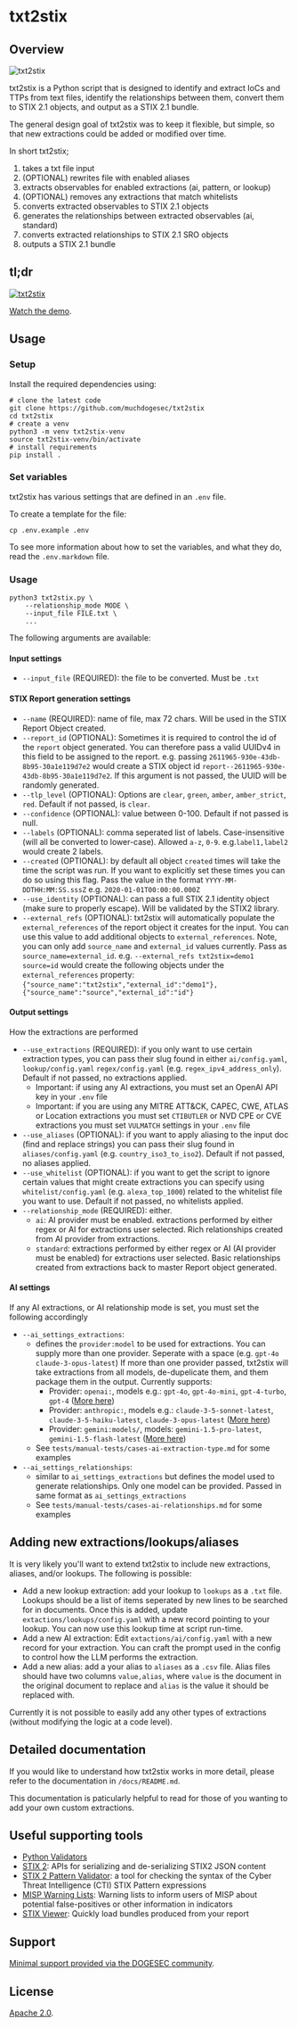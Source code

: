 # txt2stix

## Overview

![txt2stix](docs/txt2stix.png)

txt2stix is a Python script that is designed to identify and extract IoCs and TTPs from text files, identify the relationships between them, convert them to STIX 2.1 objects, and output as a STIX 2.1 bundle.

The general design goal of txt2stix was to keep it flexible, but simple, so that new extractions could be added or modified over time.

In short txt2stix;

1. takes a txt file input
2. (OPTIONAL) rewrites file with enabled aliases
3. extracts observables for enabled extractions (ai, pattern, or lookup)
4. (OPTIONAL) removes any extractions that match whitelists
5. converts extracted observables to STIX 2.1 objects
6. generates the relationships between extracted observables (ai, standard)
7. converts extracted relationships to STIX 2.1 SRO objects
8. outputs a STIX 2.1 bundle

## tl;dr

[![txt2stix](https://img.youtube.com/vi/TWVGCou9oGk/0.jpg)](https://www.youtube.com/watch?v=TWVGCou9oGk)

[Watch the demo](https://www.youtube.com/watch?v=TWVGCou9oGk).

## Usage

### Setup

Install the required dependencies using:

```shell
# clone the latest code
git clone https://github.com/muchdogesec/txt2stix
cd txt2stix
# create a venv
python3 -m venv txt2stix-venv
source txt2stix-venv/bin/activate
# install requirements
pip install .
```

### Set variables

txt2stix has various settings that are defined in an `.env` file.

To create a template for the file:

```shell
cp .env.example .env
```

To see more information about how to set the variables, and what they do, read the `.env.markdown` file.

### Usage

```shell
python3 txt2stix.py \
	--relationship_mode MODE \
	--input_file FILE.txt \
	...
```

The following arguments are available:

#### Input settings

* `--input_file` (REQUIRED): the file to be converted. Must be `.txt`

#### STIX Report generation settings


* `--name` (REQUIRED): name of file, max 72 chars. Will be used in the STIX Report Object created.
* `--report_id` (OPTIONAL): Sometimes it is required to control the id of the `report` object generated. You can therefore pass a valid UUIDv4 in this field to be assigned to the report. e.g. passing `2611965-930e-43db-8b95-30a1e119d7e2` would create a STIX object id `report--2611965-930e-43db-8b95-30a1e119d7e2`. If this argument is not passed, the UUID will be randomly generated.
* `--tlp_level` (OPTIONAL): Options are `clear`, `green`, `amber`, `amber_strict`, `red`. Default if not passed, is `clear`.
* `--confidence` (OPTIONAL): value between 0-100. Default if not passed is null.
* `--labels` (OPTIONAL): comma seperated list of labels. Case-insensitive (will all be converted to lower-case). Allowed `a-z`, `0-9`. e.g.`label1,label2` would create 2 labels.
* `--created` (OPTIONAL): by default all object `created` times will take the time the script was run. If you want to explicitly set these times you can do so using this flag. Pass the value in the format `YYYY-MM-DDTHH:MM:SS.sssZ` e.g. `2020-01-01T00:00:00.000Z`
* `--use_identity` (OPTIONAL): can pass a full STIX 2.1 identity object (make sure to properly escape). Will be validated by the STIX2 library.
* `--external_refs` (OPTIONAL): txt2stix will automatically populate the `external_references` of the report object it creates for the input. You can use this value to add additional objects to `external_references`. Note, you can only add `source_name` and `external_id` values currently. Pass as `source_name=external_id`. e.g. `--external_refs txt2stix=demo1 source=id` would create the following objects under the `external_references` property: `{"source_name":"txt2stix","external_id":"demo1"},{"source_name":"source","external_id":"id"}`

#### Output settings

How the extractions are performed

* `--use_extractions` (REQUIRED): if you only want to use certain extraction types, you can pass their slug found in either `ai/config.yaml`, `lookup/config.yaml` `regex/config.yaml` (e.g. `regex_ipv4_address_only`). Default if not passed, no extractions applied.
	* Important: if using any AI extractions, you must set an OpenAI API key in your `.env` file
	* Important: if you are using any MITRE ATT&CK, CAPEC, CWE, ATLAS or Location extractions you must set `CTIBUTLER` or NVD CPE or CVE extractions you must set `VULMATCH` settings in your `.env` file
* `--use_aliases` (OPTIONAL): if you want to apply aliasing to the input doc (find and replace strings) you can pass their slug found in `aliases/config.yaml` (e.g. `country_iso3_to_iso2`). Default if not passed, no aliases applied.
* `--use_whitelist` (OPTIONAL): if you want to get the script to ignore certain values that might create extractions you can specify using `whitelist/config.yaml` (e.g. `alexa_top_1000`) related to the whitelist file you want to use. Default if not passed, no whitelists applied.
* `--relationship_mode` (REQUIRED): either.
	* `ai`: AI provider must be enabled. extractions performed by either regex or AI for extractions user selected. Rich relationships created from AI provider from extractions.
	* `standard`: extractions performed by either regex or AI (AI provider must be enabled) for extractions user selected. Basic relationships created from extractions back to master Report object generated.

#### AI settings

If any AI extractions, or AI relationship mode is set, you must set the following accordingly

* `--ai_settings_extractions`:
	* defines the `provider:model` to be used for extractions. You can supply more than one provider. Seperate with a space (e.g. `gpt-4o claude-3-opus-latest`) If more than one provider passed, txt2stix will take extractions from all models, de-dupelicate them, and them package them in the output. Currently supports:
		* Provider: `openai:`, models e.g.: `gpt-4o`, `gpt-4o-mini`, `gpt-4-turbo`, `gpt-4` ([More here](https://platform.openai.com/docs/models))
		* Provider: `anthropic:`, models e.g.: `claude-3-5-sonnet-latest`, `claude-3-5-haiku-latest`, `claude-3-opus-latest` ([More here](https://docs.anthropic.com/en/docs/about-claude/models))
		* Provider: `gemini:models/`, models: `gemini-1.5-pro-latest`, `gemini-1.5-flash-latest` ([More here](https://ai.google.dev/gemini-api/docs/models/gemini))
	* See `tests/manual-tests/cases-ai-extraction-type.md` for some examples
* `--ai_settings_relationships`:
	* similar to `ai_settings_extractions` but defines the model used to generate relationships. Only one model can be provided. Passed in same format as `ai_settings_extractions`
	* See `tests/manual-tests/cases-ai-relationships.md` for some examples

## Adding new extractions/lookups/aliases

It is very likely you'll want to extend txt2stix to include new extractions, aliases, and/or lookups. The following is possible:

* Add a new lookup extraction: add your lookup to `lookups` as a `.txt` file. Lookups should be a list of items seperated by new lines to be searched for in documents. Once this is added, update `extactions/lookups/config.yaml` with a new record pointing to your lookup. You can now use this lookup time at script run-time.
* Add a new AI extraction: Edit `extactions/ai/config.yaml` with a new record for your extraction. You can craft the prompt used in the config to control how the LLM performs the extraction.
* Add a new alias: add a your alias to `aliases` as a `.csv` file. Alias files should have two columns `value,alias`, where `value` is the document in the original document to replace and `alias` is the value it should be replaced with.

Currently it is not possible to easily add any other types of extractions (without modifying the logic at a code level).

## Detailed documentation

If you would like to understand how txt2stix works in more detail, please refer to the documentation in `/docs/README.md`.

This documentation is paticularly helpful to read for those of you wanting to add your own custom extractions.

## Useful supporting tools

* [Python Validators](https://validators.readthedocs.io/en/latest/#)
* [STIX 2](https://pypi.org/project/stix2/): APIs for serializing and de-serializing STIX2 JSON content
* [STIX 2 Pattern Validator](https://pypi.org/project/stix2-patterns/): a tool for checking the syntax of the Cyber Threat Intelligence (CTI) STIX Pattern expressions
* [MISP Warning Lists](https://github.com/MISP/misp-warninglists): Warning lists to inform users of MISP about potential false-positives or other information in indicators
* [STIX Viewer](https://github.com/traut/stixview): Quickly load bundles produced from your report

## Support

[Minimal support provided via the DOGESEC community](https://community.dogesec.com/).

## License

[Apache 2.0](/LICENSE).